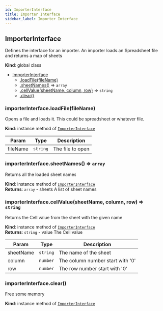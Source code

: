 ```yaml
---
id: ImporterInterface
title: Importer Interface
sidebar_label: Importer Interface
---
```


<a name="ImporterInterface"></a>

## ImporterInterface
Defines the interface for an importer.
An importer loads an Spreadsheet file and returns a map of sheets

**Kind**: global class  

* [ImporterInterface](#ImporterInterface)
    * [.loadFile(fileName)](#ImporterInterface+loadFile)
    * [.sheetNames()](#ImporterInterface+sheetNames) ⇒ <code>array</code>
    * [.cellValue(sheetName, column, row)](#ImporterInterface+cellValue) ⇒ <code>string</code>
    * [.clear()](#ImporterInterface+clear)

<a name="ImporterInterface+loadFile"></a>

### importerInterface.loadFile(fileName)
Opens a file and loads it. This could be spreadsheet or whatever
file.

**Kind**: instance method of [<code>ImporterInterface</code>](#ImporterInterface)  

| Param | Type | Description |
| --- | --- | --- |
| fileName | <code>string</code> | The file to open |

<a name="ImporterInterface+sheetNames"></a>

### importerInterface.sheetNames() ⇒ <code>array</code>
Returns all the loaded sheet names

**Kind**: instance method of [<code>ImporterInterface</code>](#ImporterInterface)  
**Returns**: <code>array</code> - sheets  A list of sheet names  
<a name="ImporterInterface+cellValue"></a>

### importerInterface.cellValue(sheetName, column, row) ⇒ <code>string</code>
Returns the Cell value from the sheet with the given name

**Kind**: instance method of [<code>ImporterInterface</code>](#ImporterInterface)  
**Returns**: <code>string</code> - value  The Cell value  

| Param | Type | Description |
| --- | --- | --- |
| sheetName | <code>string</code> | The name of the sheet |
| column | <code>number</code> | The column number start with '0' |
| row | <code>number</code> | The row number start with '0' |

<a name="ImporterInterface+clear"></a>

### importerInterface.clear()
Free some memory

**Kind**: instance method of [<code>ImporterInterface</code>](#ImporterInterface)  
